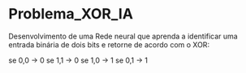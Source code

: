 # Problema_XOR_IA

Desenvolvimento de uma Rede neural que aprenda a identificar uma entrada binária de dois bits e retorne de acordo com o XOR:

 se 0,0 -> 0
 se 1,1 -> 0
 se 1,0 -> 1
 se 0,1 -> 1
